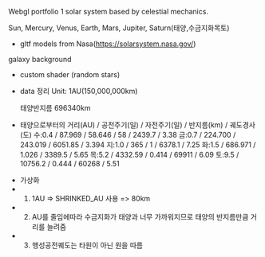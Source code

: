 Webgl portfolio 1
solar system based by celestial mechanics.

Sun, Mercury, Venus, Earth, Mars, Jupiter, Saturn(태양,수금지화목토)

- gltf models from Nasa(https://solarsystem.nasa.gov/)

galaxy background

- custom shader (random stars)

- data 정리
  Unit: 1AU(150,000,000km)

  태양반지름 696340km

- 태양으로부터의 거리(AU) / 공전주기(일) / 자전주기(일) / 반지름(km) / 궤도경사(도)
  수:0.4 / 87.969 / 58.646 / 58 / 2439.7 / 3.38
  금:0.7 / 224.700 / 243.019 / 6051.85 / 3.394
  지:1.0 / 365 / 1 / 6378.1 / 7.25
  화:1.5 / 686.971 / 1.026 / 3389.5 / 5.65
  목:5.2 / 4332.59 / 0.414 / 69911 / 6.09
  토:9.5 / 10756.2 / 0.444 / 60268 / 5.51

* 가상화
* 1. 1AU => SHRINKED_AU 사용 => 80km
* 2. AU를 줄임에따라 수금지화가 태양과 너무 가까워지므로 태양의 반지름만큼 거리를 늘려줌
* 3. 행성공전퀘도는 타원이 아닌 원을 따름

